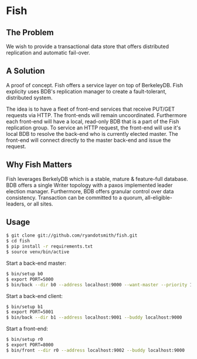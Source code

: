 # Fish

## The Problem

We wish to provide a transactional data store that offers distributed replication and automatic fail-over.

## A Solution

A proof of concept. Fish offers a service layer on top of BerkeleyDB. Fish explicity uses BDB's replication manager to create a fault-tolerant, distributed system.

The idea is to have a fleet of front-end services that receive PUT/GET requests via HTTP. The front-ends will remain uncoordinated. Furthermore each front-end will have a local, read-only BDB that is a part of the Fish replication group. To service an HTTP request, the front-end will use it's local BDB to resolve the back-end who is currently elected master. The front-end will connect directly to the master back-end and issue the request.

## Why Fish Matters

Fish leverages BerkelyDB which is a stable, mature & feature-full database. BDB offers a single Writer topology with a paxos implemented leader election manager. Furthermore, BDB offers granular control over data consistency. Transaction can be committed to a quorum, all-eligible-leaders, or all sites.

## Usage

```bash
$ git clone git://github.com/ryandotsmith/fish.git
$ cd fish
$ pip install -r requirements.txt
$ source venv/bin/active
```

Start a back-end master:

```bash
$ bin/setup b0
$ export PORT=5000
$ bin/back --dir b0 --address localhost:9000 --want-master --priority 10
```

Start a back-end client:

```bash
$ bin/setup b1
$ export PORT=5001
$ bin/back --dir b1 --address localhost:9001 --buddy localhost:9000
```

Start a front-end:

```bash
$ bin/setup r0
$ export PORT=8000
$ bin/front --dir r0 --address localhost:9002 --buddy localhost:9000
```
